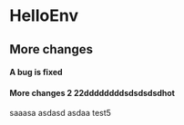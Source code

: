 # HelloEnv
## More changes
#### A bug is fixed



#### More changes 2 22ddddddddsdsdsdsdhot

saaasa
asdasd
asdaa
test5
